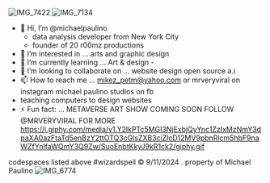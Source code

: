 ![IMG_7422](https://github.com/user-attachments/assets/fe11f303-7b3d-4d41-b54b-6811e6ec9755)
![IMG_7134](https://github.com/user-attachments/assets/4ee62269-ab6e-47d7-a1e8-a4e08a97fa00)

- 👋 Hi, I’m @michaelpaulino
  - data analysis developer from New York City
  - founder of 20 r00mz productions 
- 👀 I’m interested in ... arts and graphic design
- 🌱 I’m currently learning ... Art & design - 
- 🤝 I’m looking to collaborate on ... website design open source a.i
- 📫 How to reach me ... mikez_petm@yahoo.com or mrveryviral on instagram michael paulino studios on fb
- teaching computers to design websites
- ⚡ Fun fact: ... METAVERSE ART SHOW COMING SOON FOLLOW @MRVERYVIRAL FOR MORE 
https://i.giphy.com/media/v1.Y2lkPTc5MGI3NjExbjQyYnc1ZzIxMzNmY3dpaXA0azFtaTd5enBzY2ttOTQ3cGlsZXB3ciZlcD12MV9pbnRlcm5hbF9naWZfYnlfaWQmY3Q9Zw/SuoEnbtKkyJ9kR1ck2/giphy.gif
<!---
mi6paulino/mi6paulino is a ✨ special ✨ repository because its `README.md` (this file) appears on your GitHub profile.
You can click the Preview link to take a look at your changes.
--->
codespaces listed above #wizardspell ©️ 9/11/2024 . property of Michael Paulino 
![IMG_6774](https://github.com/user-attachments/assets/2b5b0598-2dcd-4cc7-84cf-b76099439bb9)

